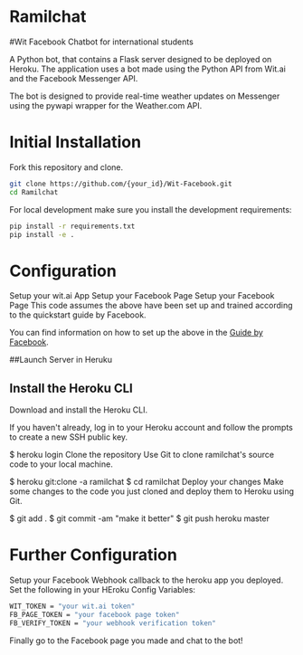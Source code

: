 # Ramilchat
#Wit Facebook Chatbot for international students

A Python bot, that contains a Flask server designed to be deployed on Heroku. The application uses a bot made using the Python API from Wit.ai and the Facebook Messenger API.

The bot is designed to provide real-time weather updates on Messenger using the pywapi wrapper for the Weather.com API.

# Initial Installation
Fork this repository and clone.

```bash
git clone https://github.com/{your_id}/Wit-Facebook.git
cd Ramilchat
```
For local development make sure you install the development requirements:

```bash
pip install -r requirements.txt
pip install -e .
```

# Configuration
Setup your wit.ai App
Setup your Facebook Page
Setup your Facebook Page
This code assumes the above have been set up and trained according to the quickstart guide by Facebook.

You can find information on how to set up the above in the [Guide by Facebook](https://developers.facebook.com/quickstarts/?platform=web).

##Launch Server in Heruku

## Install the Heroku CLI
Download and install the Heroku CLI.

If you haven't already, log in to your Heroku account and follow the prompts to create a new SSH public key.

$ heroku login
Clone the repository
Use Git to clone ramilchat's source code to your local machine.

$ heroku git:clone -a ramilchat
$ cd ramilchat
Deploy your changes
Make some changes to the code you just cloned and deploy them to Heroku using Git.

$ git add .
$ git commit -am "make it better"
$ git push heroku master
# Further Configuration
Setup your Facebook Webhook callback to the heroku app you deployed.
Set the following in your HEroku Config Variables:
```bash
WIT_TOKEN = "your wit.ai token"
FB_PAGE_TOKEN = "your facebook page token"
FB_VERIFY_TOKEN = "your webhook verification token"
```
Finally go to the Facebook page you made and chat to the bot!
